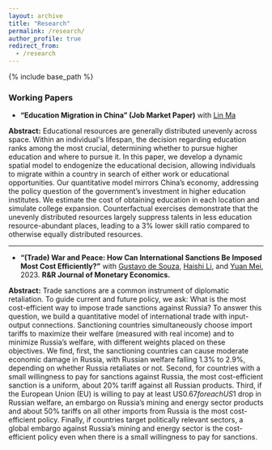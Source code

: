 ```yaml
---
layout: archive
title: "Research"
permalink: /research/
author_profile: true
redirect_from:
  - /research
---
```


{% include base_path %}
### Working Papers
- **“Education Migration in China” (Job Market Paper)** with [Lin Ma](https://lin-ma.com/index.html)

**Abstract:** Educational resources are generally distributed unevenly across space. Within an individual's lifespan, the decision regarding education ranks among the most crucial, determining whether to pursue higher education and where to pursue it. In this paper, we develop a dynamic spatial model to endogenize the educational decision, allowing individuals to migrate within a country in search of either work or educational opportunities. Our quantitative model mirrors China’s economy, addressing the policy question of the government’s investment in higher education institutes. We estimate the cost of obtaining education in each location and simulate college expansion. Counterfactual exercises demonstrate that the unevenly distributed resources largely suppress talents in less education resource-abundant places, leading to a 3% lower skill ratio compared to otherwise equally distributed resources.

---
- **“(Trade) War and Peace: How Can International Sanctions Be Imposed Most Cost Efficiently?”** with [Gustavo de Souza](https://gustavodesouza.net), [Haishi Li](https://sites.google.com/view/haishi-harry-li/home), and [Yuan Mei](https://sites.google.com/site/meiyecon/home), 2023. **R&R Journal of Monetary Economics.**
  
**Abstract:** Trade sanctions are a common instrument of diplomatic retaliation. To guide current and future policy, we ask: What is the most cost-efficient way to impose trade sanctions against Russia? To answer this question, we build a quantitative model of international trade with input-output connections. Sanctioning countries simultaneously choose import tariffs to maximize their welfare (measured with real income) and to minimize Russia’s welfare, with different weights placed on these objectives. We find, first, the sanctioning countries can cause moderate economic damage in Russia, with Russian welfare falling 1.3% to 2.9%, depending on whether Russia retaliates or not. Second, for countries with a small willingness to pay for sanctions against Russia, the most cost-efficient sanction is a uniform, about 20% tariff against all Russian products. Third, if the European Union (EU) is willing to pay at least US$0.67 for each US$1 drop in Russian welfare, an embargo on Russia’s mining and energy sector products and about 50% tariffs on all other imports from Russia is the most cost-efficient policy. Finally, if countries target politically relevant sectors, a global embargo against Russia’s mining and energy sector is the cost-efficient policy even when there is a small willingness to pay for sanctions. 
